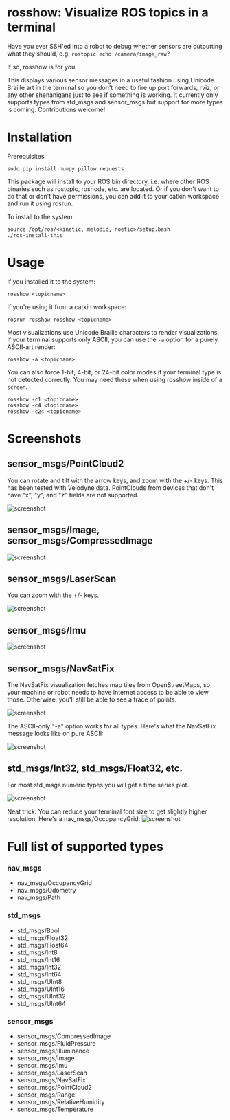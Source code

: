 # rosshow: Visualize ROS topics in a terminal

Have you ever SSH'ed into a robot to debug whether sensors are outputting
what they should, e.g. ```rostopic echo /camera/image_raw```?

If so, rosshow is for you.

This displays various sensor messages in a useful fashion using Unicode Braille art in the terminal so you don't need to fire up port forwards, rviz, or any other shenanigans just to see if something is working. It currently only supports types from std_msgs and sensor_msgs but support for more types is coming. Contributions welcome!

# Installation

Prerequisites:

```
sudo pip install numpy pillow requests
```

This package will install to your ROS bin directory, i.e. where other ROS binaries such as rostopic, rosnode, etc. are located. Or if you don't want to do that or don't have permissions, you can add it to your catkin workspace and run it using rosrun.

To install to the system:

```
source /opt/ros/<kinetic, melodic, noetic>/setup.bash
./ros-install-this
```

# Usage

If you installed it to the system:

```
rosshow <topicname>
```

If you're using it from a catkin workspace:

```
rosrun rosshow rosshow <topicname>
```

Most visualizations use Unicode Braille characters to render visualizations. If your terminal supports only ASCII, you can use the `-a` option for a purely ASCII-art render:
```
rosshow -a <topicname>
```
You can also force 1-bit, 4-bit, or 24-bit color modes if your terminal type is not detected correctly. You may need these when using rosshow inside of a `screen`.
```
rosshow -c1 <topicname>
rosshow -c4 <topicname>
rosshow -c24 <topicname>
```

# Screenshots

## sensor_msgs/PointCloud2

You can rotate and tilt with the arrow keys, and zoom with the +/- keys.
This has been tested with Velodyne data. PointClouds from devices that don't have "x", "y", and "z" fields are not supported.

![screenshot](/screenshots/screenshot5.png?raw=true "screenshot")

## sensor_msgs/Image, sensor_msgs/CompressedImage

![screenshot](/screenshots/screenshot4.png?raw=true "screenshot")

## sensor_msgs/LaserScan

You can zoom with the +/- keys.

![screenshot](/screenshots/screenshot0.png?raw=true "screenshot")

## sensor_msgs/Imu

![screenshot](/screenshots/screenshot2.png?raw=true "screenshot")

## sensor_msgs/NavSatFix

The NavSatFix visualization fetches map tiles from OpenStreetMaps, so your machine or robot needs to have internet access to be able to view those. Otherwise, you'll still be able to see a trace of points.

![screenshot](/screenshots/screenshot3.png?raw=true "screenshot")

The ASCII-only "-a" option works for all types. Here's what the NavSatFix message looks like on pure ASCII:

![screenshot](/screenshots/screenshot3-ascii.png?raw=true "screenshot")

## std_msgs/Int32, std_msgs/Float32, etc.

For most std_msgs numeric types you will get a time series plot.

![screenshot](/screenshots/screenshot6.png?raw=true "screenshot")

Neat trick: You can reduce your terminal font size to get slightly higher resolution. Here's a nav\_msgs/OccupancyGrid:
![screenshot](/screenshots/screenshot7.png?raw=true "screenshot")

# Full list of supported types

### nav_msgs
* nav_msgs/OccupancyGrid
* nav_msgs/Odometry
* nav_msgs/Path

### std_msgs
* std_msgs/Bool
* std_msgs/Float32
* std_msgs/Float64
* std_msgs/Int8
* std_msgs/Int16
* std_msgs/Int32
* std_msgs/Int64
* std_msgs/UInt8
* std_msgs/UInt16
* std_msgs/UInt32
* std_msgs/UInt64

### sensor_msgs
* sensor_msgs/CompressedImage
* sensor_msgs/FluidPressure
* sensor_msgs/Illuminance
* sensor_msgs/Image
* sensor_msgs/Imu
* sensor_msgs/LaserScan
* sensor_msgs/NavSatFix
* sensor_msgs/PointCloud2
* sensor_msgs/Range
* sensor_msgs/RelativeHumidity
* sensor_msgs/Temperature
